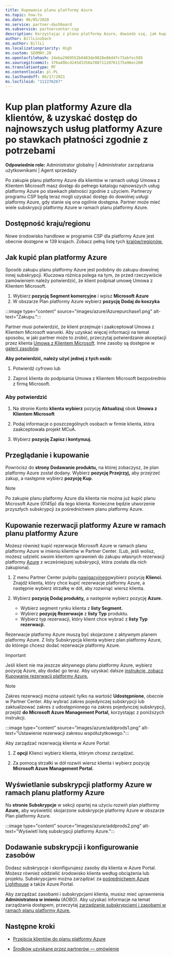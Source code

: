 ```yaml
---
title: Kupowanie planu platformy Azure
ms.topic: how-to
ms.date: 06/05/2020
ms.service: partner-dashboard
ms.subservice: partnercenter-csp
description: Korzystając z planu platformy Azure, dowiedz się, jak kupić pojedynczą lub wiele subskrypcji platformy Azure, rezerwacji platformy Azure, skonfigurować zasoby oraz wyświetlić lub dodać subskrypcje.
author: BillLinzbach
ms.author: BillLi
ms.localizationpriority: High
ms.custom: SEOMAY.20
ms.openlocfilehash: 24eba2969552b0403de9828e86d4fc73abfec585
ms.sourcegitcommit: 376a49bcd245d3358a78871128761175a96ec200
ms.translationtype: MT
ms.contentlocale: pl-PL
ms.lasthandoff: 06/17/2021
ms.locfileid: "112276267"
---
```

# <a name="purchase-the-azure-plan-for-customers--access-the-latest-azure-services-at-pay-as-you-go-rates"></a>Kup plan platformy Azure dla klientów, & uzyskać dostęp do najnowszych usług platformy Azure po stawkach płatności zgodnie z potrzebami

**Odpowiednie role:** Administrator globalny | Administrator zarządzania użytkownikami | Agent sprzedaży

Po zakupie planu platformy Azure dla klientów w ramach usługi Umowa z Klientem Microsoft masz dostęp do pełnego katalogu najnowszych usług platformy Azure po stawkach płatności zgodnie z użyciem. Partnerzy programu CSP będą teraz mogli uzyskać dostęp do dowolnej usługi platformy Azure, gdy stanie się ona ogólnie dostępna. Partner może mieć wiele subskrypcji platformy Azure w ramach planu platformy Azure. 

## <a name="countryregion-availability"></a>Dostępność kraju/regionu

Nowe środowisko handlowe w programie CSP dla platformy Azure jest obecnie dostępne w 139 krajach. Zobacz pełną listę tych [krajów/regionów.](https://query.prod.cms.rt.microsoft.com/cms/api/am/binary/RE3QN0x) 

## <a name="how-to-purchase-azure-plan"></a>Jak kupić plan platformy Azure

Sposób zakupu planu platformy Azure jest podobny do zakupu dowolnej innej subskrypcji. Kluczowa różnica polega na tym, że przed rzeczywiście zamówieniem należy potwierdzić, że klient podpisał umowę Umowa z Klientem Microsoft.

1. Wybierz **pozycję Segment komercyjne** i wpisz **Microsoft Azure** 
2. W obszarze Plan platformy Azure wybierz **pozycję Dodaj do koszyka**

:::image type="content" source="images/azure/Azurepurchase1.png" alt-text="Zakupu.":::

Partner musi potwierdzić, że klient przejmuje i zaakceptował Umowa z Klientem Microsoft warunki. Aby uzyskać więcej informacji na temat sposobu, w jaki partner może to zrobić, przeczytaj potwierdzanie akceptacji przez klienta [Umowa z Klientem Microsoft](confirm-customer-agreement.md). Inne zasoby są dostępne w [galerii zasobów](https://partner.microsoft.com/resources/collection/Microsoft-Customer-Agreement-in-the-CSP-program#/).

**Aby potwierdzić, należy użyć jednej z tych osób:** 

1. Potwierdź cyfrowo lub

2. Zaproś klienta do podpisania Umowa z Klientem Microsoft bezpośrednio z firmą Microsoft. 

### <a name="to-confirm"></a>Aby potwierdzić 

1. Na stronie Konto **klienta wybierz** pozycję **Aktualizuj** obok **Umowa z Klientem Microsoft**  

2. Podaj informacje o poszczególnych osobach w firmie klienta, która zaakceptowała projekt MCuA.

3. Wybierz **pozycję Zapisz i kontynuuj.**  

## <a name="review-and-buy"></a>Przeglądanie i kupowanie

Powrócisz do **strony Dodawanie produktu,** na której zobaczysz, że plan platformy Azure został dodany. Wybierz **pozycję Przejrzyj,** aby przejrzeć zakup, a następnie wybierz **pozycję Kup**. 

>[!Note]
>Po zakupie planu platformy Azure dla klienta nie można już kupić planu Microsoft Azure (0145p) dla tego klienta. Konieczne będzie utworzenie przyszłych subskrypcji za pośrednictwem planu platformy Azure.

## <a name="purchase-azure-reservations-under-the-azure-plan"></a>Kupowanie rezerwacji platformy Azure w ramach planu platformy Azure 
  
Możesz również kupić rezerwacje Microsoft Azure w ramach planu platformy Azure w imieniu klientów w Partner Center. (Lub, jeśli wolisz, możesz udzielić swoim klientom uprawnień do zakupu własnych rezerwacji platformy [Azure](give-customers-permission.md) z wcześniejszej subskrypcji, która została dla nich zakupiona).

1. Z menu Partner Center pulpitu [nawigacyjnego](https://partner.microsoft.com/dashboard/)wybierz pozycję **Klienci.** Znajdź klienta, który chce kupić rezerwacje platformy Azure, a następnie wybierz strzałkę w dół, aby rozwinąć wiersz klienta.

2. Wybierz **pozycję Dodaj produkty,** a następnie wybierz pozycję **Azure.** 

   - Wybierz segment rynku klienta z **listy Segment.**
   - Wybierz **pozycję Rezerwacje** z **listy Typ** produktu.
   - Wybierz typ rezerwacji, który klient chce wybrać z **listy Typ rezerwacji.**

Rezerwacje platformy Azure muszą być skojarzone z aktywnym planem platformy Azure. Z listy Subskrypcja klienta wybierz plan platformy Azure, do którego chcesz dodać rezerwacje platformy Azure. 

>[!Important] 
>Jeśli klient nie ma jeszcze aktywnego planu platformy Azure, wybierz pozycję Azure, aby dodać go teraz. Aby uzyskać dalsze [instrukcje, zobacz Kupowanie rezerwacji platformy Azure.](azure-reservations-buying.md#purchase-azure-reservations)

>[!Note]
>Zakres rezerwacji można ustawić tylko na wartość **Udostępnione**, obecnie w Partner Center. Aby wybrać zakres pojedynczej subskrypcji lub zaktualizować zakres z udostępnionego na zakres pojedynczej subskrypcji, przejdź **do Microsoft Azure Management Portal,** korzystając z poniższych instrukcji. 

:::image type="content" source="images/azure/addprods1.png" alt-text="Ustawienie rezerwacji zakresu współużytkowego.":::

Aby zarządzać rezerwacją klienta w Azure Portal: 

1. Z **opcji** Klienci wybierz klienta, którym chcesz zarządzać. 

2. Za pomocą strzałki w dół rozwiń wiersz klienta i wybierz pozycję **Microsoft Azure Management Portal.**  
 
## <a name="view-azure-subscriptions-under-the-azure-plan"></a>Wyświetlanie subskrypcji platformy Azure w ramach planu platformy Azure

Na **stronie Subskrypcje** w sekcji opartej na użyciu rozwiń plan platformy **Azure,** aby wyświetlić skojarzone subskrypcje platformy Azure w obszarze Plan platformy Azure.

:::image type="content" source="images/azure/addprods2.png" alt-text="Wyświetl listę subskrypcji platformy Azure."::: 


## <a name="add-subscriptions-and-configure-resources"></a>Dodawanie subskrypcji i konfigurowanie zasobów

Dodasz subskrypcje i skonfigurujesz zasoby dla klienta w Azure Portal. Możesz również oddzielić środowisko klienta według obciążenia lub projektu. Subskrypcjami można zarządzać za [pośrednictwem Azure Lighthouse](https://azure.microsoft.com/services/azure-lighthouse/) a także Azure Portal. 

Aby zarządzać zasobami i subskrypcjami klienta, musisz mieć uprawnienia **Administratora w imieniu** (AOBO). Aby uzyskać informacje na temat zarządzania dostępem, przeczytaj [zarządzanie subskrypcjami i zasobami w ramach planu platformy Azure.](azure-plan-manage.md)

## <a name="next-steps"></a>Następne kroki

- [Przejścia klientów do planu platformy Azure](azure-plan-transition.md)

- [Środków uzyskane przez partnerów — omówienie](partner-earned-credit.md)
